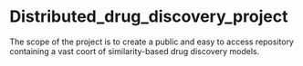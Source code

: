 # Distributed_drug_discovery_project
The scope of the project is to create a public and easy to access repository containing a vast coort of similarity-based drug discovery models.  
